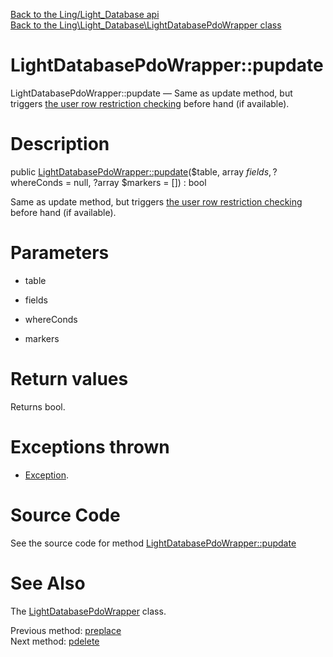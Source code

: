 [Back to the Ling/Light_Database api](https://github.com/lingtalfi/Light_Database/blob/master/doc/api/Ling/Light_Database.md)<br>
[Back to the Ling\Light_Database\LightDatabasePdoWrapper class](https://github.com/lingtalfi/Light_Database/blob/master/doc/api/Ling/Light_Database/LightDatabasePdoWrapper.md)


LightDatabasePdoWrapper::pupdate
================



LightDatabasePdoWrapper::pupdate — Same as update method, but triggers [the user row restriction checking](https://github.com/lingtalfi/Light_UserRowRestriction/blob/master/doc/pages/conception-notes.md) before hand (if available).




Description
================


public [LightDatabasePdoWrapper::pupdate](https://github.com/lingtalfi/Light_Database/blob/master/doc/api/Ling/Light_Database/LightDatabasePdoWrapper/pupdate.md)($table, array $fields, ?$whereConds = null, ?array $markers = []) : bool




Same as update method, but triggers [the user row restriction checking](https://github.com/lingtalfi/Light_UserRowRestriction/blob/master/doc/pages/conception-notes.md) before hand (if available).




Parameters
================


- table

    

- fields

    

- whereConds

    

- markers

    


Return values
================

Returns bool.


Exceptions thrown
================

- [Exception](http://php.net/manual/en/class.exception.php).&nbsp;







Source Code
===========
See the source code for method [LightDatabasePdoWrapper::pupdate](https://github.com/lingtalfi/Light_Database/blob/master/LightDatabasePdoWrapper.php#L212-L220)


See Also
================

The [LightDatabasePdoWrapper](https://github.com/lingtalfi/Light_Database/blob/master/doc/api/Ling/Light_Database/LightDatabasePdoWrapper.md) class.

Previous method: [preplace](https://github.com/lingtalfi/Light_Database/blob/master/doc/api/Ling/Light_Database/LightDatabasePdoWrapper/preplace.md)<br>Next method: [pdelete](https://github.com/lingtalfi/Light_Database/blob/master/doc/api/Ling/Light_Database/LightDatabasePdoWrapper/pdelete.md)<br>

